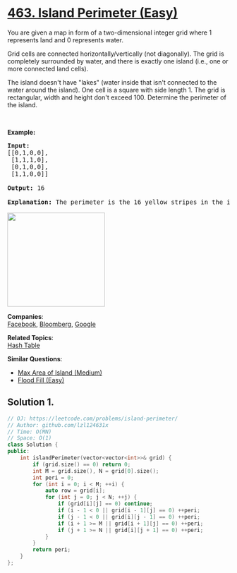 # [463. Island Perimeter (Easy)](https://leetcode.com/problems/island-perimeter/)

<p>You are given a map in form of a two-dimensional integer grid where 1 represents land and 0 represents water.</p>

<p>Grid cells are connected horizontally/vertically (not diagonally). The grid is completely surrounded by water, and there is exactly one island (i.e., one or more connected land cells).</p>

<p>The island doesn't have "lakes" (water inside that isn't connected to the water around the island). One cell is a square with side length 1. The grid is rectangular, width and height don't exceed 100. Determine the perimeter of the island.</p>

<p>&nbsp;</p>

<p><b>Example:</b></p>

<pre><strong>Input:</strong>
[[0,1,0,0],
 [1,1,1,0],
 [0,1,0,0],
 [1,1,0,0]]

<strong>Output:</strong> 16

<strong>Explanation:</strong> The perimeter is the 16 yellow stripes in the image below:

<img src="https://assets.leetcode.com/uploads/2018/10/12/island.png" style="width: 221px; height: 213px;">
</pre>


**Companies**:  
[Facebook](https://leetcode.com/company/facebook), [Bloomberg](https://leetcode.com/company/bloomberg), [Google](https://leetcode.com/company/google)

**Related Topics**:  
[Hash Table](https://leetcode.com/tag/hash-table/)

**Similar Questions**:
* [Max Area of Island (Medium)](https://leetcode.com/problems/max-area-of-island/)
* [Flood Fill (Easy)](https://leetcode.com/problems/flood-fill/)

## Solution 1.

```cpp
// OJ: https://leetcode.com/problems/island-perimeter/
// Author: github.com/lzl124631x
// Time: O(MN)
// Space: O(1)
class Solution {
public:
    int islandPerimeter(vector<vector<int>>& grid) {
        if (grid.size() == 0) return 0;
        int M = grid.size(), N = grid[0].size();
        int peri = 0;
        for (int i = 0; i < M; ++i) {
            auto row = grid[i];
            for (int j = 0; j < N; ++j) {
                if (grid[i][j] == 0) continue;
                if (i - 1 < 0 || grid[i - 1][j] == 0) ++peri;
                if (j - 1 < 0 || grid[i][j - 1] == 0) ++peri;
                if (i + 1 >= M || grid[i + 1][j] == 0) ++peri;
                if (j + 1 >= N || grid[i][j + 1] == 0) ++peri;
            }
        }
        return peri;
    }
};
```